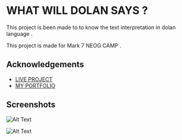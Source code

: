 
# WHAT WILL DOLAN SAYS ?

This project is been made to to know the text interpretation in dolan language . 

This project is made for  Mark 7 NEOG CAMP .  
## Acknowledgements

 - [LIVE PROJECT](https://what-will-dolan-say.netlify.app/)
 - [MY PORTFOLIO](https://ayush-portfolio-neog-camp.netlify.app/projects.html)

  
## Screenshots


![Alt Text](https://dev-to-uploads.s3.amazonaws.com/uploads/articles/j1ksk65zsimyhxk48n34.png)

![Alt Text](https://dev-to-uploads.s3.amazonaws.com/uploads/articles/ymh7mqdt9vyr68hhc5k1.png)